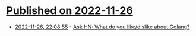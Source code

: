 # [Published on 2022-11-26](index.md)

* [2022-11-26, 22:08:55](https://news.ycombinator.com/item?id=33757306) - [Ask HN: What do you like/dislike about Golang?](https://news.ycombinator.com/item?id=33757306)
